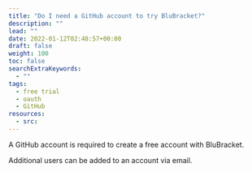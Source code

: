 ```yaml
---
title: "Do I need a GitHub account to try BluBracket?"
description: ""
lead: ""
date: 2022-01-12T02:48:57+00:00
draft: false
weight: 100
toc: false
searchExtraKeywords:
  - ""
tags:
  - free trial
  - oauth
  - GitHub
resources:
  - src:
---
```


A GitHub account is required to create a free account with BluBracket. 

Additional users can be added to an account via email.
